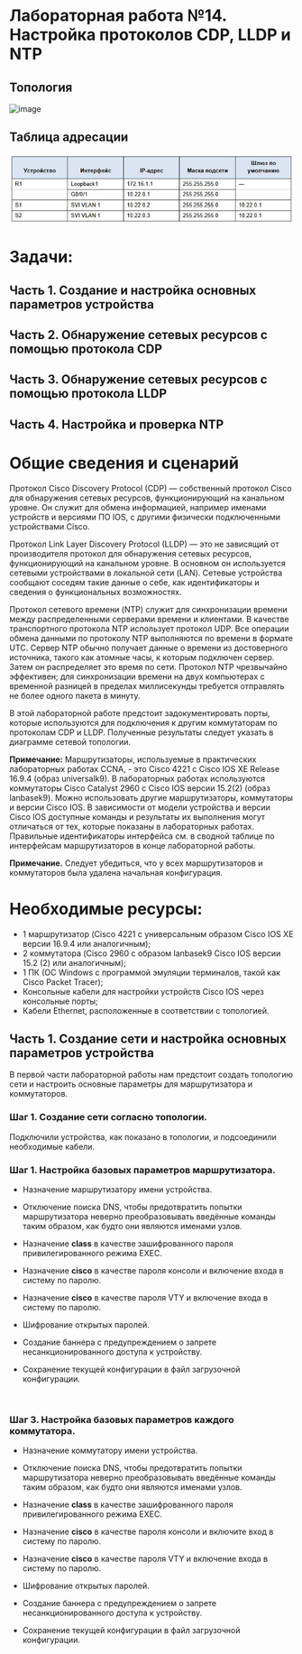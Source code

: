 # Лабораторная работа №14. Настройка протоколов CDP, LLDP и NTP
## Топология
![image](https://github.com/user-attachments/assets/30be7b8a-d813-4d77-96fe-ced3008dac09)
## Таблица адресации
![](https://github.com/IvShikov/OtusLab/blob/main/LAB14/Lab14_Addressing%20table.JPG)

# Задачи:
## Часть 1. Создание и настройка основных параметров устройства
## Часть 2. Обнаружение сетевых ресурсов с помощью протокола CDP
## Часть 3. Обнаружение сетевых ресурсов с помощью протокола LLDP
## Часть 4. Настройка и проверка NTP

# Общие сведения и сценарий
Протокол Cisco Discovery Protocol (CDP) — собственный протокол Cisco для обнаружения сетевых ресурсов, функционирующий на канальном уровне. Он служит для обмена информацией, например именами устройств и версиями ПО IOS, с другими физически подключенными устройствами Cisco. 

Протокол Link Layer Discovery Protocol (LLDP) — это не зависящий от производителя протокол для обнаружения сетевых ресурсов, функционирующий на канальном уровне. В основном он используется сетевыми устройствами в локальной сети (LAN). Сетевые устройства сообщают соседям такие данные о себе, как идентификаторы и сведения о функциональных возможностях.

Протокол сетевого времени (NTP) служит для синхронизации времени между распределенными серверами времени и клиентами. В качестве транспортного протокола NTP использует протокол UDP. Все операции обмена данными по протоколу NTP выполняются по времени в формате UTC.
Сервер NTP обычно получает данные о времени из достоверного источника, такого как атомные часы, к которым подключен сервер. Затем он распределяет это время по сети. Протокол NTP чрезвычайно эффективен; для синхронизации времени на двух компьютерах с временной разницей в пределах миллисекунды требуется отправлять не более одного пакета в минуту.

В этой лабораторной работе предстоит задокументировать порты, которые используются для подключения к другим коммутаторам по протоколам CDP и LLDP. Полученные результаты следует указать в диаграмме сетевой топологии. 

**Примечание:** Маршрутизаторы, используемые в практических лабораторных работах CCNA, - это Cisco 4221 с Cisco IOS XE Release 16.9.4 (образ universalk9). В лабораторных работах используются коммутаторы Cisco Catalyst 2960 с Cisco IOS версии 15.2(2) (образ lanbasek9). Можно использовать другие маршрутизаторы, коммутаторы и версии Cisco IOS. В зависимости от модели устройства и версии Cisco IOS доступные команды и результаты их выполнения могут отличаться от тех, которые показаны в лабораторных работах. Правильные идентификаторы интерфейса см. в сводной таблице по интерфейсам маршрутизаторов в конце лабораторной работы.

**Примечание.** Следует убедиться, что у всех маршрутизаторов и коммутаторов была удалена начальная конфигурация. 

# Необходимые ресурсы:
 - 1 маршрутизатор (Cisco 4221 с универсальным образом Cisco IOS XE версии 16.9.4 или аналогичным);
 - 2 коммутатора (Cisco 2960 с образом lanbasek9 Cisco IOS версии 15.2 (2) или аналогичным);
 - 1 ПК (ОС Windows с программой эмуляции терминалов, такой как Cisco Packet Tracer);
 - Консольные кабели для настройки устройств Cisco IOS через консольные порты;
 - Кабели Ethernet, расположенные в соответствии с топологией.
##
## Часть 1. Создание сети и настройка основных параметров устройства
В первой части лабораторной работы нам предстоит создать топологию сети и настроить основные параметры для маршрутизатора и коммутаторов.
### Шаг 1. Создание сети согласно топологии.
Подключили устройства, как показано в топологии, и подсоединили необходимые кабели.
### Шаг 1. Настройка базовых параметров маршрутизатора.
 - Назначение маршрутизатору имени устройства.
 - Отключение поиска DNS, чтобы предотвратить попытки маршрутизатора неверно преобразовывать введённые команды таким образом, как будто они являются именами узлов. 
 - Назначение **class** в качестве зашифрованного пароля привилегированного режима EXEC.
 - Назначение **cisco** в качестве пароля консоли и включение входа в систему по паролю.
 - Назначение **cisco** в качестве пароля VTY и включение входа в систему по паролю.
 - Шифрование открытых паролей.
 - Создание баннера с предупреждением о запрете несанкционированного доступа к устройству.
 - Сохранение текущей конфигурации в файл загрузочной конфигурации.

   ![]()
   
### Шаг 3. Настройка базовых параметров каждого коммутатора.
 - Назначение коммутатору имени устройства.
 - Отключение поиска DNS, чтобы предотвратить попытки маршрутизатора неверно преобразовывать введённые команды таким образом, как будто они являются именами узлов. 
 - Назначение **class** в качестве зашифрованного пароля привилегированного режима EXEC.
 - Назначение **cisco** в качестве пароля консоли и включите вход в систему по паролю.
 - Назначение **cisco** в качестве пароля VTY и включение входа в систему по паролю.
 - Шифрование открытых паролей.
 - Создание баннера с предупреждением о запрете несанкционированного доступа к устройству.
 - Сохранение текущей конфигурации в файл загрузочной конфигурации.

   ![]()

   
